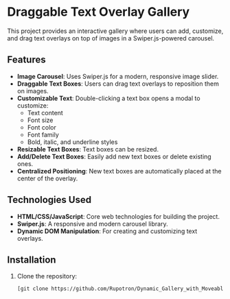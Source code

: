 # Draggable Text Overlay Gallery

This project provides an interactive gallery where users can add, customize, and drag text overlays on top of images in a Swiper.js-powered carousel.

## Features

- **Image Carousel**: Uses Swiper.js for a modern, responsive image slider.
- **Draggable Text Boxes**: Users can drag text overlays to reposition them on images.
- **Customizable Text**: Double-clicking a text box opens a modal to customize:
  - Text content
  - Font size
  - Font color
  - Font family
  - Bold, italic, and underline styles
- **Resizable Text Boxes**: Text boxes can be resized.
- **Add/Delete Text Boxes**: Easily add new text boxes or delete existing ones.
- **Centralized Positioning**: New text boxes are automatically placed at the center of the overlay.

## Technologies Used

- **HTML/CSS/JavaScript**: Core web technologies for building the project.
- **Swiper.js**: A responsive and modern carousel library.
- **Dynamic DOM Manipulation**: For creating and customizing text overlays.

## Installation

1. Clone the repository:
   ```bash
   [git clone https://github.com/Rupotron/Dynamic_Gallery_with_Moveable_Text-box ]
